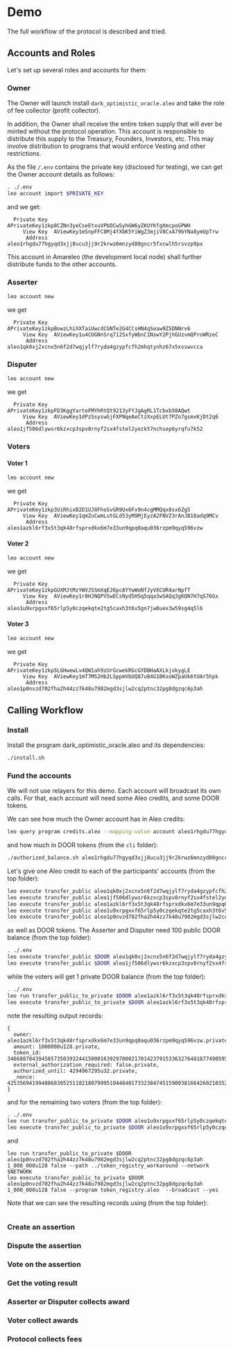 # Demo

The full workflow of the protocol is described and tried.

## Accounts and Roles

Let's set up several roles and accounts for them:

### Owner

The Owner will launch install `dark_optimistic_oracle.aleo` and take the role of fee collector (profit collector).

In addition, the Owner shall receive the entire token supply that will ever be minted without the protocol operation.
This account is responsible to distribute this supply to the Treasury, Founders, Investors, etc. This may
involve distribution to programs that would enforce Vesting and other restrictions.

As the file `/.env` contains the private key (disclosed for testing), we can get the Owner account details as follows:
```zsh
. ./.env
leo account import $PRIVATE_KEY
```
and we get:
```
  Private Key  APrivateKey1zkp8CZNn3yeCseEtxuVPbDCwSyhGW6yZKUYKfgXmcpoGPWH
     View Key  AViewKey1mSnpFFC8Mj4fXbK5YiWgZ3mjiV8CxA79bYNa8ymUpTrw
      Address  aleo1rhgdu77hgyqd3xjj8ucu3jj9r2krwz6mnzyd80gncr5fxcwlh5rsvzp9px
```

This account in Amareleo (the development local node) shall further distribute funds to the other accounts.

### Asserter

```zsh
leo account new 
```
we get
```
  Private Key  APrivateKey1zkpBowzLhiXXTaiUwcdCGNTe2G4CCsHN4qSeaw9Z5DNNrv6
     View Key  AViewKey1u4CUGNnSrq712SxfyWbnC1NswY2PjhGUzvmQProWRzeC
      Address  aleo1qk0xj2xcnx5n6f2d7wqjylf7ryda4gzypfcfh2mhqtynhz67x5xsswvcca
```

### Disputer

```zsh
leo account new 
```
we get
```
  Private Key  APrivateKey1zkpFD3KggYarteFMYhRtQt9213yFYJgAgRL1Tcbxb58AQwt
     View Key  AViewKey1dPzSsyswGjFXPNqeAeCtzXxpELUt7PZo7gsmxKjDt2q6
      Address  aleo1jf506dlywsr6kzxcp3spv8rnyf2sx4fstel2yezk57nchsep6yrqfu7k52
```

### Voters

#### Voter 1

```zsh
leo account new 
```
we get
```
  Private Key  APrivateKey1zkp3UiRhixB2D1UJ8FhoSvGR9Ux6Fx9n4cgMMQqx8sx6Zg5
     View Key  AViewKey1qmZuCwmLutGLd53yM9MjEyzA2FNVZ3rAnJB18adq9MCv
      Address  aleo1azkl6rf3x5t3qk48rfsprxdkx6m7e33un9qpq0aqu036rzpm9qyq596vzw
```

#### Voter 2

```zsh
leo account new 
```
we get
```
  Private Key  APrivateKey1zkpGUXMJtMzYWVJSSmXqEJ6pcAYYwWoNfJyVXCUR4arNpfT
     View Key  AViewKey1r8HJNQPV5wECsNyd5H5q5qqa3wSAQq3gKQN7H7q576Gx
      Address  aleo1u9xrpgxxf65rlp5y0czqekqte2tg5caxh3t6v5gn7jw0uex3w59sg4q5l6
```

#### Voter 3

```zsh
leo account new 
```
we get
```
  Private Key  APrivateKey1zkp5LGHwewLv4QW1ah9zUrGcwekRGcGYDBHaAXLkjokygLE
     View Key  AViewKey1mT7MS2Hb2LSppmVbUQ87uB4G1BKxoWZpaUk6tUAr5hpk
      Address  aleo1p0nvzd702fha2h44zz7k48u7982mgd3sjlw2cq2ptnc32pg8dgzqc6p3ah
```

## Calling Workflow

### Install

Install the program dark_optimistic_oracle.aleo and its dependencies:
```zsh
./install.sh
```

### Fund the accounts

We will not use relayers for this demo. Each account will broadcast its own calls.
For that, each account will need some Aleo credits, and some DOOR tokens.

We can see how much the Owner account has in Aleo credits:
```zsh
leo query program credits.aleo --mapping-value account aleo1rhgdu77hgyqd3xjj8ucu3jj9r2krwz6mnzyd80gncr5fxcwlh5rsvzp9px
```

and how much in DOOR tokens (from the `cli` folder):
```zsh
./authorized_balance.sh aleo1rhgdu77hgyqd3xjj8ucu3jj9r2krwz6mnzyd80gncr5fxcwlh5rsvzp9px 
```

Let's give one Aleo credit to each of the participants' accounts (from the top folder):
```zsh
leo execute transfer_public aleo1qk0xj2xcnx5n6f2d7wqjylf7ryda4gzypfcfh2mhqtynhz67x5xsswvcca 1_000_000u64 --program credits.aleo  --broadcast --yes
leo execute transfer_public aleo1jf506dlywsr6kzxcp3spv8rnyf2sx4fstel2yezk57nchsep6yrqfu7k52 1_000_000u64 --program credits.aleo  
leo execute transfer_public aleo1azkl6rf3x5t3qk48rfsprxdkx6m7e33un9qpq0aqu036rzpm9qyq596vzw 1_000_000u64 --program credits.aleo  
leo execute transfer_public aleo1u9xrpgxxf65rlp5y0czqekqte2tg5caxh3t6v5gn7jw0uex3w59sg4q5l6 1_000_000u64 --program credits.aleo  
leo execute transfer_public aleo1p0nvzd702fha2h44zz7k48u7982mgd3sjlw2cq2ptnc32pg8dgzqc6p3ah 1_000_000u64 --program credits.aleo  
```
as well as DOOR tokens. The Asserter and Disputer need 100 public DOOR balance (from the top folder):
```zsh
. ./.env
leo execute transfer_public $DOOR aleo1qk0xj2xcnx5n6f2d7wqjylf7ryda4gzypfcfh2mhqtynhz67x5xsswvcca 100_000_000u128 --program token_registry.aleo  --broadcast --yes
leo execute transfer_public $DOOR aleo1jf506dlywsr6kzxcp3spv8rnyf2sx4fstel2yezk57nchsep6yrqfu7k52 100_000_000u128 --program token_registry.aleo  --broadcast --yes
```
while the voters will get 1 private DOOR balance (from the top folder):
```zsh
. ./.env
leo run transfer_public_to_private $DOOR aleo1azkl6rf3x5t3qk48rfsprxdkx6m7e33un9qpq0aqu036rzpm9qyq596vzw 1_000_000u128 false --path ../token_registry_workaround --network $NETWORK
leo execute transfer_public_to_private $DOOR aleo1azkl6rf3x5t3qk48rfsprxdkx6m7e33un9qpq0aqu036rzpm9qyq596vzw 1_000_000u128 false --program token_registry.aleo  --broadcast --yes
```
note the resulting output records:
```
{
  owner: aleo1azkl6rf3x5t3qk48rfsprxdkx6m7e33un9qpq0aqu036rzpm9qyq596vzw.private,
  amount: 1000000u128.private,
  token_id: 346688784394585735039324415800163929700021701423791533632764818774905958305field.private,
  external_authorization_required: false.private,
  authorized_until: 4294967295u32.private,
  _nonce: 4253569419940868305251102180799951044840173323847451590038166426021035296678group.public
}
```
and for the remaining two voters (from the top folder):
```zsh
. ./.env
leo run transfer_public_to_private $DOOR aleo1u9xrpgxxf65rlp5y0czqekqte2tg5caxh3t6v5gn7jw0uex3w59sg4q5l6 1_000_000u128 false --path ../token_registry_workaround --network $NETWORK
leo execute transfer_public_to_private $DOOR aleo1u9xrpgxxf65rlp5y0czqekqte2tg5caxh3t6v5gn7jw0uex3w59sg4q5l6 1_000_000u128 false --program token_registry.aleo  --broadcast --yes
```
and
```
leo run transfer_public_to_private $DOOR aleo1p0nvzd702fha2h44zz7k48u7982mgd3sjlw2cq2ptnc32pg8dgzqc6p3ah 1_000_000u128 false --path ../token_registry_workaround --network $NETWORK
leo execute transfer_public_to_private $DOOR aleo1p0nvzd702fha2h44zz7k48u7982mgd3sjlw2cq2ptnc32pg8dgzqc6p3ah 1_000_000u128 false --program token_registry.aleo  --broadcast --yes
```

Note that we can see the resulting records using (from the top folder):
```zsh
```

### Create an assertion

### Dispute the assertion

### Vote on the assertion

### Get the voting result

### Asserter or Disputer collects award

### Voter collect awards

### Protocol collects fees
